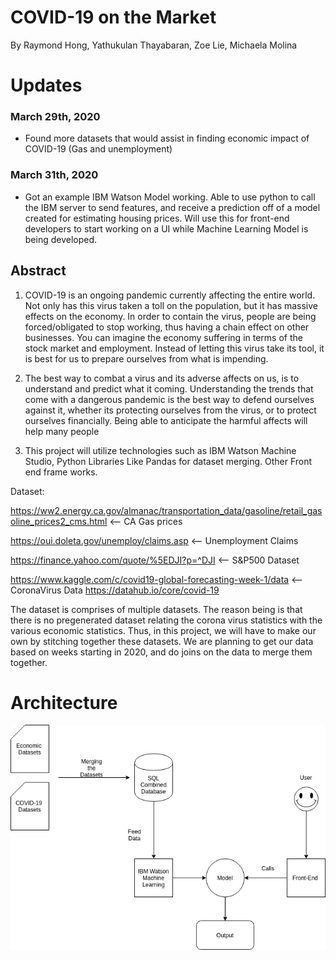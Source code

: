 # COVID-19 on the Market
By Raymond Hong, Yathukulan Thayabaran, Zoe Lie, Michaela Molina
# Updates
### March 29th, 2020

- Found more datasets that would assist in finding economic impact of COVID-19 (Gas and unemployment)

### March 31th, 2020

- Got an example IBM Watson Model working. Able to use python to call the IBM server to send features, and receive a prediction off of a model created for estimating housing prices. Will use this for front-end developers to start working on a UI while Machine Learning Model is being developed. 

## Abstract
1. COVID-19 is an ongoing pandemic currently affecting the entire world. Not only has this virus taken a toll on the population, but it has massive effects on the economy. In order to contain the virus, people are being forced/obligated to stop working, thus having a chain effect on other businesses. You can imagine the economy suffering in terms of the stock market and employment. Instead of letting this virus take its tool, it is best for us to prepare ourselves from what is impending. 

3. The best way to combat a virus and its adverse affects on us, is to understand and predict what it coming. Understanding the trends that come with a dangerous pandemic is the best way to defend ourselves against it, whether its protecting ourselves from the virus, or to protect ourselves financially. Being able to anticipate the harmful affects will help many people 

4. This project will utilize technologies such as IBM Watson Machine Studio, Python Libraries Like Pandas for dataset merging. Other Front end frame works. 

Dataset: 


https://ww2.energy.ca.gov/almanac/transportation_data/gasoline/retail_gasoline_prices2_cms.html <-- CA Gas prices

https://oui.doleta.gov/unemploy/claims.asp   <-- Unemployment Claims

https://finance.yahoo.com/quote/%5EDJI?p=^DJI   <-- S&P500 Dataset

https://www.kaggle.com/c/covid19-global-forecasting-week-1/data <-- CoronaVirus Data
https://datahub.io/core/covid-19 

 The dataset is comprises of multiple datasets. The reason being is that there is no pregenerated dataset relating the corona virus statistics with the various economic statistics. Thus, in this project, we will have to make our own by stitching together these datasets. We are planning to get our data based on weeks starting in 2020, and do joins on the data to merge them together. 


# Architecture

![Architecture](CMPE272_Architecture.png)
